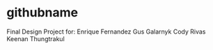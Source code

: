 # githubname
Final Design Project for:
Enrique Fernandez
Gus Galarnyk
Cody Rivas
Keenan Thungtrakul

